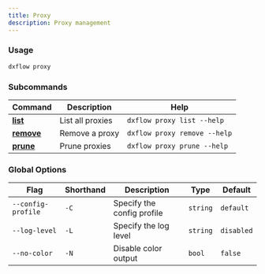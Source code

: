 ```yaml
---
title: Proxy 
description: Proxy management
---
```


### Usage

```bash [Terminal]
dxflow proxy
```

### Subcommands

| Command | Description | Help |
|---------|-------------|------|
| [**list**](/docs/cli/proxy/list) | List all proxies | `dxflow proxy list --help` |
| [**remove**](/docs/cli/proxy/remove) | Remove a proxy | `dxflow proxy remove --help` |
| [**prune**](/docs/cli/proxy/prune) | Prune proxies | `dxflow proxy prune --help` |

### Global Options

| Flag | Shorthand | Description | Type | Default |
|------|-----------|-------------|------|---------|
| `--config-profile` | `-C` | Specify the config profile | `string` | `default` |
| `--log-level` | `-L` | Specify the log level | `string` | `disabled` |
| `--no-color` | `-N` | Disable color output | `bool` | `false` |


